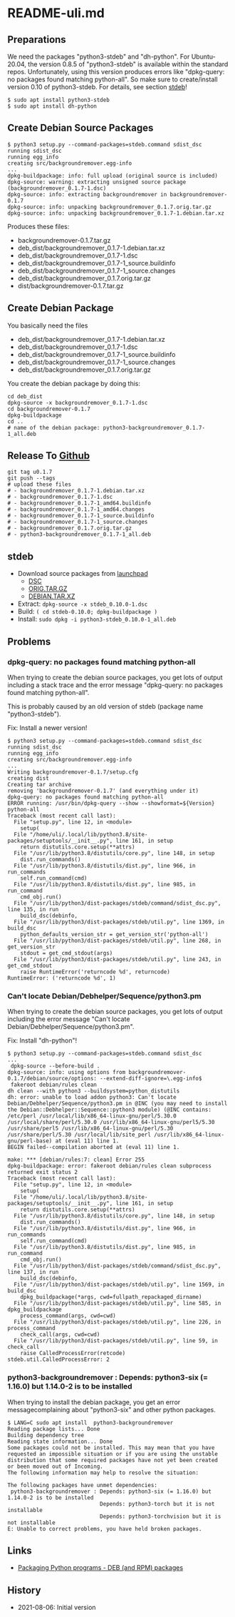 README-uli.md
=============

Preparations
------------

We need the packages "python3-stdeb" and "dh-python".
For Ubuntu-20.04, the version 0.8.5 of "python3-stdeb"
is available within the standard repos. Unfortunately,
using this version produces errors like
"dpkg-query: no packages found matching python-all".
So make sure to create/install version 0.10 of python3-stdeb.
For details, see section [stdeb](#stdeb)!

```
$ sudo apt install python3-stdeb
$ sudo apt install dh-python
```

Create Debian Source Packages
-----------------------------

```
$ python3 setup.py --command-packages=stdeb.command sdist_dsc
running sdist_dsc
running egg_info
creating src/backgroundremover.egg-info
...
dpkg-buildpackage: info: full upload (original source is included)
dpkg-source: warning: extracting unsigned source package (backgroundremover_0.1.7-1.dsc)
dpkg-source: info: extracting backgroundremover in backgroundremover-0.1.7
dpkg-source: info: unpacking backgroundremover_0.1.7.orig.tar.gz
dpkg-source: info: unpacking backgroundremover_0.1.7-1.debian.tar.xz
```

Produces these files:

- backgroundremover-0.1.7.tar.gz
- deb_dist/backgroundremover_0.1.7-1.debian.tar.xz
- deb_dist/backgroundremover_0.1.7-1.dsc
- deb_dist/backgroundremover_0.1.7-1_source.buildinfo
- deb_dist/backgroundremover_0.1.7-1_source.changes
- deb_dist/backgroundremover_0.1.7.orig.tar.gz
- dist/backgroundremover-0.1.7.tar.gz

Create Debian Package
---------------------

You basically need the files

- deb_dist/backgroundremover_0.1.7-1.debian.tar.xz
- deb_dist/backgroundremover_0.1.7-1.dsc
- deb_dist/backgroundremover_0.1.7-1_source.buildinfo
- deb_dist/backgroundremover_0.1.7-1_source.changes
- deb_dist/backgroundremover_0.1.7.orig.tar.gz

You create the debian package by doing this:

```
cd deb_dist
dpkg-source -x backgroundremover_0.1.7-1.dsc
cd backgroundremover-0.1.7
dpkg-buildpackage
cd ..
# name of the debian package: python3-backgroundremover_0.1.7-1_all.deb
```

Release To [Github](https://github.com/uli-heller/backgroundremover/releases)
-----------------

```
git tag u0.1.7
git push --tags
# upload these files
# - backgroundremover_0.1.7-1.debian.tar.xz
# - backgroundremover_0.1.7-1.dsc
# - backgroundremover_0.1.7-1_amd64.buildinfo
# - backgroundremover_0.1.7-1_amd64.changes
# - backgroundremover_0.1.7-1_source.buildinfo
# - backgroundremover_0.1.7-1_source.changes
# - backgroundremover_0.1.7.orig.tar.gz
# - python3-backgroundremover_0.1.7-1_all.deb
```

stdeb
-----

- Download source packages from [launchpad](https://launchpad.net/ubuntu/impish/+source/stdeb)
   - [DSC](https://launchpad.net/ubuntu/+archive/primary/+sourcefiles/stdeb/0.10.0-1/stdeb_0.10.0-1.dsc)
   - [ORIG.TAR.GZ](https://launchpad.net/ubuntu/+archive/primary/+sourcefiles/stdeb/0.10.0-1/stdeb_0.10.0.orig.tar.gz)
   - [DEBIAN.TAR.XZ](https://launchpad.net/ubuntu/+archive/primary/+sourcefiles/stdeb/0.10.0-1/stdeb_0.10.0-1.debian.tar.xz)
- Extract: `dpkg-source -x stdeb_0.10.0-1.dsc`
- Build: `( cd stdeb-0.10.0; dpkg-buildpackage )`
- Install: `sudo dpkg -i python3-stdeb_0.10.0-1_all.deb`

Problems
--------

### dpkg-query: no packages found matching python-all

When trying to create the debian source packages, you get lots of
output including a stack trace and the error message "dpkg-query: no packages found matching python-all".

This is probably caused by an old version of stdeb (package name "python3-stdeb").

Fix: Install a newer version!

```
$ python3 setup.py --command-packages=stdeb.command sdist_dsc
running sdist_dsc
running egg_info
creating src/backgroundremover.egg-info
...
Writing backgroundremover-0.1.7/setup.cfg
creating dist
Creating tar archive
removing 'backgroundremover-0.1.7' (and everything under it)
dpkg-query: no packages found matching python-all
ERROR running: /usr/bin/dpkg-query --show --showformat=${Version} python-all
Traceback (most recent call last):
  File "setup.py", line 12, in <module>
    setup(
  File "/home/uli/.local/lib/python3.8/site-packages/setuptools/__init__.py", line 161, in setup
    return distutils.core.setup(**attrs)
  File "/usr/lib/python3.8/distutils/core.py", line 148, in setup
    dist.run_commands()
  File "/usr/lib/python3.8/distutils/dist.py", line 966, in run_commands
    self.run_command(cmd)
  File "/usr/lib/python3.8/distutils/dist.py", line 985, in run_command
    cmd_obj.run()
  File "/usr/lib/python3/dist-packages/stdeb/command/sdist_dsc.py", line 135, in run
    build_dsc(debinfo,
  File "/usr/lib/python3/dist-packages/stdeb/util.py", line 1369, in build_dsc
    python_defaults_version_str = get_version_str('python-all')
  File "/usr/lib/python3/dist-packages/stdeb/util.py", line 268, in get_version_str
    stdout = get_cmd_stdout(args)
  File "/usr/lib/python3/dist-packages/stdeb/util.py", line 243, in get_cmd_stdout
    raise RuntimeError('returncode %d', returncode)
RuntimeError: ('returncode %d', 1)
```

### Can't locate Debian/Debhelper/Sequence/python3.pm

When trying to create the debian source packages, you get lots of
output including the error message "Can't locate Debian/Debhelper/Sequence/python3.pm".

Fix: Install "dh-python"!

```
$ python3 setup.py --command-packages=stdeb.command sdist_dsc
...
 dpkg-source --before-build .
dpkg-source: info: using options from backgroundremover-0.1.7/debian/source/options: --extend-diff-ignore=\.egg-info$
 fakeroot debian/rules clean
dh clean --with python3 --buildsystem=python_distutils
dh: error: unable to load addon python3: Can't locate Debian/Debhelper/Sequence/python3.pm in @INC (you may need to install the Debian::Debhelper::Sequence::python3 module) (@INC contains: /etc/perl /usr/local/lib/x86_64-linux-gnu/perl/5.30.0 /usr/local/share/perl/5.30.0 /usr/lib/x86_64-linux-gnu/perl5/5.30 /usr/share/perl5 /usr/lib/x86_64-linux-gnu/perl/5.30 /usr/share/perl/5.30 /usr/local/lib/site_perl /usr/lib/x86_64-linux-gnu/perl-base) at (eval 11) line 1.
BEGIN failed--compilation aborted at (eval 11) line 1.

make: *** [debian/rules:7: clean] Error 255
dpkg-buildpackage: error: fakeroot debian/rules clean subprocess returned exit status 2
Traceback (most recent call last):
  File "setup.py", line 12, in <module>
    setup(
  File "/home/uli/.local/lib/python3.8/site-packages/setuptools/__init__.py", line 161, in setup
    return distutils.core.setup(**attrs)
  File "/usr/lib/python3.8/distutils/core.py", line 148, in setup
    dist.run_commands()
  File "/usr/lib/python3.8/distutils/dist.py", line 966, in run_commands
    self.run_command(cmd)
  File "/usr/lib/python3.8/distutils/dist.py", line 985, in run_command
    cmd_obj.run()
  File "/usr/lib/python3/dist-packages/stdeb/command/sdist_dsc.py", line 137, in run
    build_dsc(debinfo,
  File "/usr/lib/python3/dist-packages/stdeb/util.py", line 1569, in build_dsc
    dpkg_buildpackage(*args, cwd=fullpath_repackaged_dirname)
  File "/usr/lib/python3/dist-packages/stdeb/util.py", line 585, in dpkg_buildpackage
    process_command(args, cwd=cwd)
  File "/usr/lib/python3/dist-packages/stdeb/util.py", line 226, in process_command
    check_call(args, cwd=cwd)
  File "/usr/lib/python3/dist-packages/stdeb/util.py", line 59, in check_call
    raise CalledProcessError(retcode)
stdeb.util.CalledProcessError: 2
```

### python3-backgroundremover : Depends: python3-six (= 1.16.0) but 1.14.0-2 is to be installed

When trying to install the debian package,
you get an error messagecomplaining about "python3-six" and other python packages.

```
$ LANG=C sudo apt install  python3-backgroundremover
Reading package lists... Done
Building dependency tree
Reading state information... Done
Some packages could not be installed. This may mean that you have
requested an impossible situation or if you are using the unstable
distribution that some required packages have not yet been created
or been moved out of Incoming.
The following information may help to resolve the situation:

The following packages have unmet dependencies:
 python3-backgroundremover : Depends: python3-six (= 1.16.0) but 1.14.0-2 is to be installed
                             Depends: python3-torch but it is not installable
                             Depends: python3-torchvision but it is not installable
E: Unable to correct problems, you have held broken packages.
```

Links
-----

- [Packaging Python programs - DEB (and RPM) packages](https://www.dlab.ninja/2015/11/packaging-python-programs-debian-and.html)

History
-------

- 2021-08-06: Initial version
